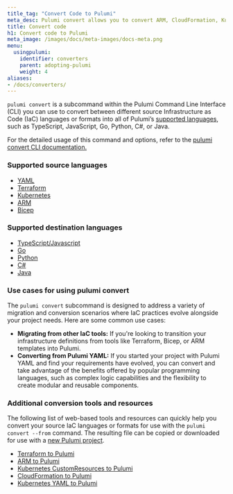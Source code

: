 ```yaml
---
title_tag: "Convert Code to Pulumi"
meta_desc: Pulumi convert allows you to convert ARM, CloudFormation, Kubernetes CustomResources, Kubernetes YAML, and Terraform to Pulumi.
title: Convert code
h1: Convert code to Pulumi
meta_image: /images/docs/meta-images/docs-meta.png
menu:
  usingpulumi:
    identifier: converters
    parent: adopting-pulumi
    weight: 4
aliases:
- /docs/converters/
---
```


`pulumi convert` is a subcommand within the Pulumi Command Line Interface (CLI) you can use to convert between different source Infrastructure as Code (IaC) languages or formats into all of Pulumi’s [supported languages](/docs/languages-sdks/), such as TypeScript, JavaScript, Go, Python, C#, or Java.

For the detailed usage of this command and options, refer to the [pulumi convert CLI documentation.](https://www.pulumi.com/docs/cli/commands/pulumi_convert/)

### Supported source languages

* [YAML](/docs/languages-sdks/yaml/)
* [Terraform](/docs/using-pulumi/adopting-pulumi/migrating-to-pulumi/from-terraform/)
* [Kubernetes](/docs/using-pulumi/adopting-pulumi/migrating-to-pulumi/from-kubernetes/)
* [ARM](/docs/using-pulumi/adopting-pulumi/migrating-to-pulumi/from-azure)
* [Bicep](/docs/using-pulumi/adopting-pulumi/migrating-to-pulumi/from-azure)

### Supported destination languages

* [TypeScript/Javascript](/docs/languages-sdks/javascript/)
* [Go](/docs/languages-sdks/go/)
* [Python](/docs/languages-sdks/python/)
* [C#](/docs/languages-sdks/dotnet/)
* [Java](/docs/languages-sdks/java/)

### Use cases for using pulumi convert

The `pulumi convert` subcommand is designed to address a variety of migration and conversion scenarios where IaC practices evolve alongside your project needs. Here are some common use cases:

* **Migrating from other IaC tools:** If you're looking to transition your infrastructure definitions from tools like Terraform, Bicep, or ARM templates into Pulumi.
* **Converting from Pulumi YAML:** If you started your project with Pulumi YAML and find your requirements have evolved, you can convert and take advantage of the benefits offered by popular programming languages, such as complex logic capabilities and the flexibility to create modular and reusable components.

### Additional conversion tools and resources

The following list of web-based tools and resources can quickly help you convert your source IaC languages or formats for use with the `pulumi convert --from` command. The resulting file can be copied or downloaded for use with a [new Pulumi project](/docs/get-started/).

* [Terraform to Pulumi](/tf2pulumi/)
* [ARM to Pulumi](/arm2pulumi)
* [Kubernetes CustomResources to Pulumi](/blog/introducing-crd2pulumi/)
* [CloudFormation to Pulumi](/cf2pulumi/)
* [Kubernetes YAML to Pulumi](/kube2pulumi/)
